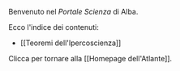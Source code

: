 Benvenuto nel *Portale Scienza* di Alba.

Ecco l'indice dei contenuti:

- [[Teoremi dell'Ipercoscienza]]

Clicca per tornare alla [[Homepage dell'Atlante]].
